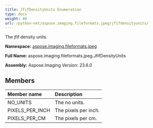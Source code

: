 ```yaml
---
title: JfifDensityUnits Enumeration
type: docs
weight: 40
url: /python-net/aspose.imaging.fileformats.jpeg/jfifdensityunits/
---
```


The jfif density units.

**Namespace:** [aspose.imaging.fileformats.jpeg](/imaging/python-net/aspose.imaging.fileformats.jpeg/)

**Full Name:** aspose.imaging.fileformats.jpeg.JfifDensityUnits

**Assembly:**  Aspose.Imaging Version: 23.6.0

## **Members**
|**Member name**|**Description**|
| :- | :- |
|NO_UNITS|The no units.|
|PIXELS_PER_INCH|The pixels per inch.|
|PIXELS_PER_CM|The pixels per cm.|
